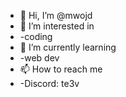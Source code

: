 - 👋 Hi, I’m @mwojd
- 👀 I’m interested in
- -coding
- 🌱 I’m currently learning
- -web dev
- 📫 How to reach me 
-   -Discord: te3v
